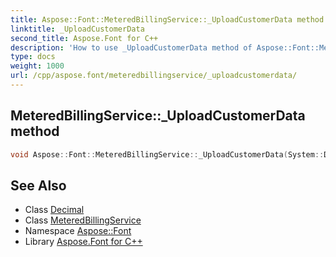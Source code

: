 ```yaml
---
title: Aspose::Font::MeteredBillingService::_UploadCustomerData method
linktitle: _UploadCustomerData
second_title: Aspose.Font for C++
description: 'How to use _UploadCustomerData method of Aspose::Font::MeteredBillingService class in C++.'
type: docs
weight: 1000
url: /cpp/aspose.font/meteredbillingservice/_uploadcustomerdata/
---
```

## MeteredBillingService::_UploadCustomerData method




```cpp
void Aspose::Font::MeteredBillingService::_UploadCustomerData(System::Decimal count, int64_t credit)
```

## See Also

* Class [Decimal](../../../system/decimal/)
* Class [MeteredBillingService](../)
* Namespace [Aspose::Font](../../)
* Library [Aspose.Font for C++](../../../)
